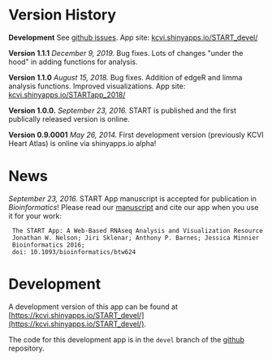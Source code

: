 # Version History

**Development** See [github issues](https://github.com/jminnier/STARTapp/issues). App site: [kcvi.shinyapps.io/START_devel/](https://kcvi.shinyapps.io/START_devel/)

**Version 1.1.1** *December 9, 2019.* Bug fixes. Lots of changes "under the hood" in adding functions for analysis.

**Version 1.1.0** *August 15, 2018.* Bug fixes. Addition of edgeR and limma analysis functions. Improved visualizations. App site: [kcvi.shinyapps.io/STARTapp_2018/](https://kcvi.shinyapps.io/STARTapp_2018/)

**Version 1.0.0.** *September 23, 2016.* START is published and the first publically released version is online.

**Version 0.9.0001** *May 26, 2014.* First development version (previously KCVI Heart Atlas) is online via shinyapps.io alpha!

# News

*September 23, 2016.* START App manuscript is accepted for publication in *Bioinformatics*! Please read our [manuscript](http://bioinformatics.oxfordjournals.org/content/early/2016/09/27/bioinformatics.btw624.abstract) and cite our app when you use it for your work:

```
 The START App: A Web-Based RNAseq Analysis and Visualization Resource 
 Jonathan W. Nelson; Jiri Sklenar; Anthony P. Barnes; Jessica Minnier
 Bioinformatics 2016;
 doi: 10.1093/bioinformatics/btw624
```

# Development

A development version of this app can be found at [https://kcvi.shinyapps.io/START_devel/](https://kcvi.shinyapps.io/START_devel/).

The code for this development app is in the `devel` branch of the [github](https://github.com/jminnier/STARTapp) repository.


